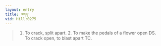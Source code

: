 ```yaml
---
layout: entry
title: འགད་
vid: Hill:0275
---
```

> 1. To crack, split apart. 2. To make the pedals of a flower open DS. To crack open, to blast apart TC.
